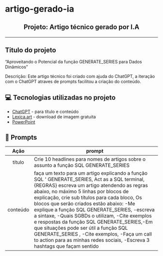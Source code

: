 # artigo-gerado-ia



<h2 align="center">Projeto: Artigo técnico gerado por I.A</h>

____
## Titulo do projeto
<p align="left">
 “Aproveitando o Potencial da função GENERATE_SERIES para Dados Dinâmicos” 
<p>
Descrição: Este artigo técnico foi criado com ajuda do ChatGPT, a iteração com o ChatGPT atraves de prompts facilitou a criação do conteúdo. 

## 💻 Tecnologias utilizadas no projeto

- [ChatGPT](https://chat.openai.com/) - para título e conteúdo
- [Lexica.art](https://lexica.art/) - download de imagem gratuita
- [PowerPoint](https://www.microsoft.com/en/microsoft-365/powerpoint) 

## 📄 Prompts 

|   Ação   | prompt                                                                                                                                                                                                                                                                         |
| :------: | ------------------------------------------------------------------------------------------------------------------------------------------------------------------------------------------------------------------------------------------------------------------------------ |
|  título  | Crie 10 headlines para nomes de artigos sobre o assunto a função SQL GENERATE_SERIES                                                                                                                                                                                                   |
| conteúdo | faça um texto para um artigo explicando a função SQL ' GENERATE_SERIES, Act as a SQL terminal, {REGRAS} escreva um artigo atendendo as regras abaixo, no máximo 5 linhas por blocos de explicação, crie sub títulos para cada bloco, Os blocos que serão criados estão abaixo: -Me explique a função SQL GENERATE_SERIES, -escreva a sintaxe, -Quais SGBDs o utilizam, -Cite exemplos e respostas da função SQL GENERATE_SERIES,-Em que situações pode ser útil a função SQL GENERATE_SERIES , -Cite exemplos, -Faça um call to action para as minhas redes sociais, -Escreva 3 hashtags que façam sentido |
